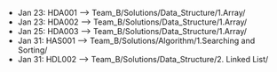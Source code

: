- Jan 23: HDA001 --> Team_B/Solutions/Data_Structure/1.Array/
- Jan 23: HDA002 --> Team_B/Solutions/Data_Structure/1.Array/
- Jan 25: HDA003 --> Team_B/Solutions/Data_Structure/1.Array/
- Jan 31: HAS001 --> Team_B/Solutions/Algorithm/1.Searching and Sorting/
- Jan 31: HDL002 --> Team_B/Solutions/Data_Structure/2. Linked List/